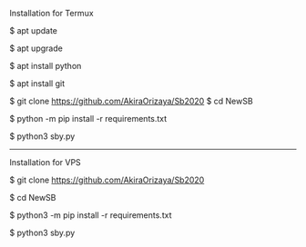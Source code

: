Installation for Termux

$ apt update

$ apt upgrade

$ apt install python

$ apt install git

$ git clone https://github.com/AkiraOrizaya/Sb2020
$ cd NewSB

$ python -m pip install -r requirements.txt

$ python3 sby.py

------------------------------

Installation for VPS

$ git clone https://github.com/AkiraOrizaya/Sb2020

$ cd NewSB

$ python3 -m pip install -r requirements.txt

$ python3 sby.py

